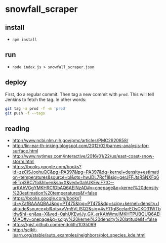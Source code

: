 # snowfall_scraper

## install

- `npm install`

## run

- `node index.js > snowfall_scraper.json`

## deploy

First, do a regular commit. Then tag a new commit with `prod`. This will tell Jenkins to fetch the tag. In other words:

```bash
git tag -a prod -f -m 'prod'
git push -f --tags
```
## reading
* http://www.ncbi.nlm.nih.gov/pmc/articles/PMC2920858/
* http://lin-ear-th-inking.blogspot.com/2012/02/barnes-analysis-for-surface.html
* http://www.nytimes.com/interactive/2016/01/22/us/east-coast-snow-storm.html
* https://books.google.com/books?id=zzCiSJoohuQC&pg=PA397&lpg=PA397&dq=kernel+density+estimation+temperatures&source=bl&ots=hwJDL7Rcf1&sig=gerJFFJtsRSNXFq6eETpj3BC7fo&hl=en&sa=X&ved=0ahUKEwiF7tC--urKAhVGgYMKHRCfDbAQ6AEINzAD#v=onepage&q=kernel%20density%20estimation%20temperatures&f=false
* https://books.google.com/books?id=yZafBAAAQBAJ&pg=PT475&lpg=PT475&dq=scipy+kernel+density+latitude&source=bl&ots=vVm5VLISQ2&sig=4vF1TgISceIarEOsCKO31WTbidw&hl=en&sa=X&ved=0ahUKEwiJy_GX_erKAhWmuIMKHTPUBQUQ6AEIMjAD#v=onepage&q=scipy%20kernel%20density%20latitude&f=false
* https://gist.github.com/endolith/1035069
* http://scikit-learn.org/stable/auto_examples/neighbors/plot_species_kde.html